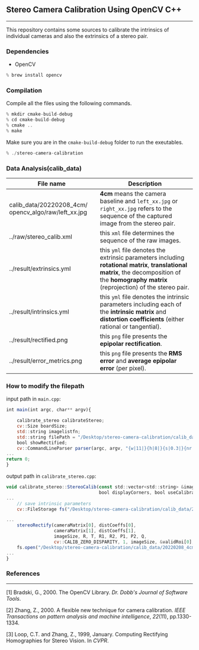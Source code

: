 ## **Stereo Camera Calibration Using OpenCV C++**

***

This repository contains some sources to calibrate the intrinsics of individual cameras and also the extrinsics of a stereo pair. 

### **Dependencies**

* OpenCV

```js
% brew install opencv
```

### **Compilation**

Compile all the files using the following commands.

```js
% mkdir cmake-build-debug
% cd cmake-build-debug
% cmake ..
% make
```

Make sure you are in the `cmake-build-debug` folder to run the exeutables.

```js
% ./stereo-camera-calibration
```

### **Data Analysis(calib_data)**

| File name                                            | Description                                                                                                                                                                                   |
| ---------------------------------------------------- | --------------------------------------------------------------------------------------------------------------------------------------------------------------------------------------------- |
| calib_data/20220208_4cm/ opencv_algo/raw/left_xx.jpg | **4cm** means the camera baseline and `left_xx.jpg` or `right_xx.jpg` refers to the sequence of the captured image from the stereo pair.                                                      |
| ../raw/stereo_calib.xml                              | this `xml` file determines the sequence of the raw images.                                                                                                                                    |
| ../result/extrinsics.yml                             | this `yml` file denotes the extrinsic parameters including **rotational matrix**, **translational matrix**, the decomposition of the **homography matrix** (reprojection) of the stereo pair. |
| ../result/intrinsics.yml                             | this `yml` file denotes the intrinsic parameters including each of the **intrinsic matrix** and **distortion coefficients** (either rational or tangential).                                  |
| ../result/rectified.png                              | this `png` file presents the **epipolar rectification**.                                                                                                                                      |
| ../result/error_metrics.png                          | this `png` file presents the **RMS error** and **average epipolar error** (per pixel).                                                                                                        |

### **How to modify the filepath**

input path in `main.cpp`:

```js
int main(int argc, char** argv){

    calibrate_stereo calibrateStereo;
    cv::Size boardSize;
    std::string imagelistfn;
    std::string filePath = "/Desktop/stereo-camera-calibration/calib_data/20220208_4cm/opencv_algo/raw/";
    bool showRectified;
    cv::CommandLineParser parser(argc, argv, "{w|11|}{h|8|}{s|0.3|}{nr||}{help||}{@input|" + filePath + "stereo_calib.xml|}");
...
return 0;
}
```

output path in `calibrate_stereo.cpp`:

```js
void calibrate_stereo::StereoCalib(const std::vector<std::string> &imagelist, cv::Size boardSize, float squareSize,
                                   bool displayCorners, bool useCalibrated, bool showRectified) {
...
    // save intrinsic parameters
    cv::FileStorage fs("/Desktop/stereo-camera-calibration/calib_data/20220208_4cm/opencv_algo/result/intrinsics.yml", cv::FileStorage::WRITE);

...
    stereoRectify(cameraMatrix[0], distCoeffs[0],
                  cameraMatrix[1], distCoeffs[1],
                  imageSize, R, T, R1, R2, P1, P2, Q,
                  cv::CALIB_ZERO_DISPARITY, 1, imageSize, &validRoi[0], &validRoi[1]);
    fs.open("/Desktop/stereo-camera-calibration/calib_data/20220208_4cm/opencv_algo/result/extrinsics.yml", cv::FileStorage::WRITE);
...
}
```

### **References**

***

<a id="1">[1]</a> 
Bradski, G., 2000. 
The OpenCV Library. 
*Dr. Dobb&#x27;s Journal of Software Tools*.

<a id="2">[2]</a> 
Zhang, Z., 2000.
A flexible new technique for camera calibration. 
*IEEE Transactions on pattern analysis and machine intelligence*, *22*(11), pp.1330-1334.

<a id="3">[3]</a> 
Loop, C.T. and Zhang, Z., 1999, January. 
Computing Rectifying Homographies for Stereo Vision. 
In *CVPR*.
